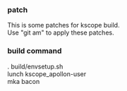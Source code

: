 ### patch
This is some patches for kscope build.  
Use "git am" to apply these patches.  
### build command
. build/envsetup.sh  
lunch kscope_apollon-user  
mka bacon  
